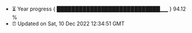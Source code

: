 - ⏳ Year progress { ████████████████████████████▁▁ } 94.12 %
- ⏰ Updated on Sat, 10 Dec 2022 12:34:51 GMT

